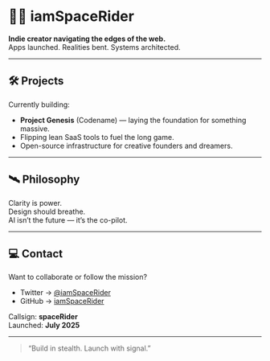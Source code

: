 # 👨‍🚀 iamSpaceRider

**Indie creator navigating the edges of the web.**  
Apps launched. Realities bent. Systems architected.

---

## 🛠️ Projects

Currently building:

- **Project Genesis** (Codename) — laying the foundation for something massive.
- Flipping lean SaaS tools to fuel the long game.
- Open-source infrastructure for creative founders and dreamers.

---

## 🛰️ Philosophy

Clarity is power.  
Design should breathe.  
AI isn’t the future — it’s the co-pilot.

---

## 💻 Contact

Want to collaborate or follow the mission?

- Twitter → [@iamSpaceRider](https://x.com/iamSpaceRider)
- GitHub → [iamSpaceRider](https://github.com/iamSpaceRider)

Callsign: **spaceRider**  
Launched: **July 2025**

---

> “Build in stealth. Launch with signal.”
